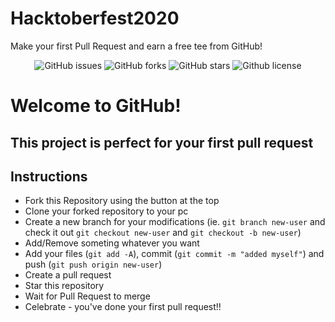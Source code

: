 # Hacktoberfest2020

Make your first Pull Request and earn a free tee from GitHub!

<p align="center">
   <img alt="GitHub issues" src="https://img.shields.io/github/issues/kizule/hacktoberfest-2020"></a>
   <img alt="GitHub forks" src="https://img.shields.io/github/forks/kizule/hacktoberfest-2020"></a>
   <img alt="GitHub stars" src="https://img.shields.io/github/stars/kizule/hacktoberfest-2020"></a>
   <img alt="Github license" src="https://img.shields.io/github/license/Okizule/hacktoberfest-2020"></a>
</p>

# Welcome to GitHub!

## This project is perfect for your first pull request

## Instructions

- Fork this Repository using the button at the top
- Clone your forked repository to your pc
- Create a new branch for your modifications (ie. `git branch new-user` and check it out `git checkout new-user` and `git checkout -b new-user`)
- Add/Remove someting whatever you want
- Add your files (`git add -A`), commit (`git commit -m "added myself"`) and push (`git push origin new-user`)
- Create a pull request
- Star this repository
- Wait for Pull Request to merge
- Celebrate - you've done your first pull request!!
